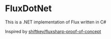 # FluxDotNet
This is a .NET implementation of Flux written in C#

Inspired by [shiftkey/fluxsharp-proof-of-concept](https://github.com/shiftkey/fluxsharp-proof-of-concept)
